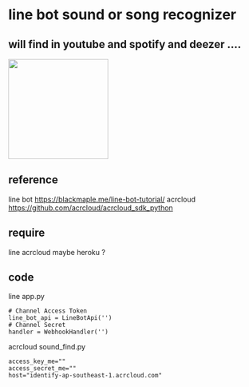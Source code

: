 # line bot sound or song recognizer



## will find in  youtube and spotify and deezer ....
<img src="https://i.imgur.com/iNRkyYY.jpg" width="200"/> 



## reference
line bot  https://blackmaple.me/line-bot-tutorial/ 
acrcloud  https://github.com/acrcloud/acrcloud_sdk_python
## require
line 
acrcloud
maybe heroku ?
## code 
line
app.py
```python=
# Channel Access Token
line_bot_api = LineBotApi('')
# Channel Secret
handler = WebhookHandler('')
```
acrcloud
sound_find.py
```python=
access_key_me=""
access_secret_me=""
host="identify-ap-southeast-1.acrcloud.com"
```

